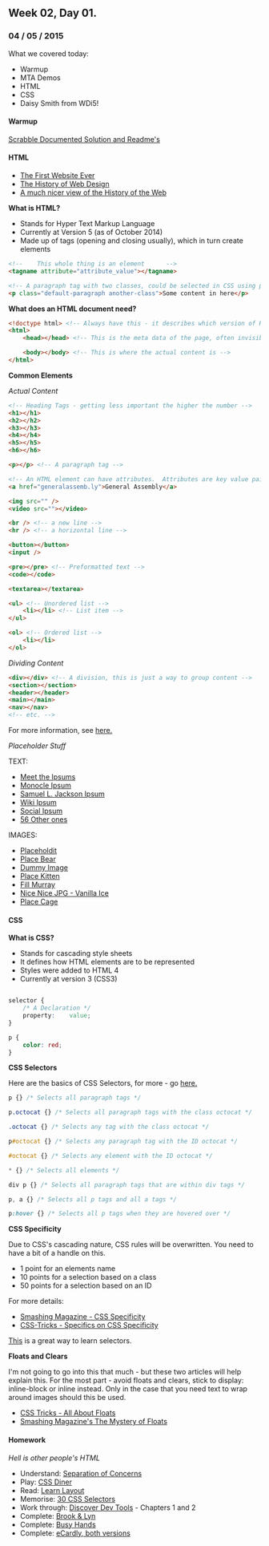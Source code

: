## Week 02, Day 01.
### 04 / 05 / 2015

What we covered today:
- Warmup
- MTA Demos
- HTML
- CSS
- Daisy Smith from WDi5!

#### Warmup

[Scrabble Documented Solution and Readme's](https://github.com/avenoir/WDI10-Homework/tree/master/warmup-exercises/week_02/scrabble)

#### HTML

- [The First Website Ever](http://info.cern.ch/hypertext/WWW/)
- [The History of Web Design](http://www.americommerce.com/blog/The-History-of-Web-Design-Infographic)
- [A much nicer view of the History of the Web](http://www.evolutionoftheweb.com/)

**What is HTML?**

- Stands for Hyper Text Markup Language
- Currently at Version 5 (as of October 2014)
- Made up of tags (opening and closing usually), which in turn create elements

```html
<!--    This whole thing is an element      -->
<tagname attribute="attribute_value"></tagname>

<!-- A paragraph tag with two classes, could be selected in CSS using p.default-paragraph.another-class {} -->
<p class="default-paragraph another-class">Some content in here</p>
```

**What does an HTML document need?**

```html
<!doctype html> <!-- Always have this - it describes which version of HTML you are using -->
<html>
    <head></head> <!-- This is the meta data of the page, often invisible -->

    <body></body> <!-- This is where the actual content is -->
</html>
```

**Common Elements**

*Actual Content*

```html
<!-- Heading Tags - getting less important the higher the number -->
<h1></h1>
<h2></h2>
<h3></h3>
<h4></h4>
<h5></h5>
<h6></h6>

<p></p> <!-- A paragraph tag -->

<!-- An HTML element can have attributes.  Attributes are key value pairs (just like javascript objects) that provide additional information. They look like this. This is a link by the way (or anchor tag) -->
<a href="generalassemb.ly">General Assembly</a>

<img src="" />
<video src=""></video>

<br /> <!-- a new line -->
<hr /> <!-- a horizontal line -->

<button></button>
<input />

<pre></pre> <!-- Preformatted text -->
<code></code>

<textarea></textarea>

<ul> <!-- Unordered list -->
    <li></li> <!-- List item -->
</ul>

<ol> <!-- Ordered list -->
    <li></li>
</ol>
```

*Dividing Content*

```html
<div></div> <!-- A division, this is just a way to group content -->
<section></section>
<header></header>
<main></main>
<nav></nav>
<!-- etc. -->
```

For more information, see [here.](https://developer.mozilla.org/en/docs/Web/HTML/Element)

*Placeholder Stuff*

TEXT:
- [Meet the Ipsums](http://meettheipsums.com/)
- [Monocle Ipsum](http://www.monocleipsum.com/?paras=5&type=business-class&start-with-lorem=1)
- [Samuel L. Jackson Ipsum](http://slipsum.com/)
- [Wiki Ipsum](http://www.wikipsum.com/)
- [Social Ipsum](http://socialgoodipsum.com/#!/#top)
- [56 Other ones](http://mashable.com/2013/07/11/lorem-ipsum/)

IMAGES:
- [Placeholdit](http://placehold.it/)
- [Place Bear](http://placebear.com/)
- [Dummy Image](http://dummyimage.com/)
- [Place Kitten](https://placekitten.com/)
- [Fill Murray](http://www.fillmurray.com/)
- [Nice Nice JPG - Vanilla Ice](http://www.nicenicejpg.com/)
- [Place Cage](http://www.placecage.com/)

#### CSS

**What is CSS?**

- Stands for cascading style sheets
- It defines how HTML elements are to be represented
- Styles were added to HTML 4
- Currently at version 3 (CSS3)

```css

selector {
    /* A Declaration */
    property:    value;
}

p {
    color: red;
}
```

**CSS Selectors**

Here are the basics of CSS Selectors, for more - go [here.](http://flukeout.github.io/)

```css
p {} /* Selects all paragraph tags */

p.octocat {} /* Selects all paragraph tags with the class octocat */

.octocat {} /* Selects any tag with the class octocat */

p#octocat {} /* Selects any paragraph tag with the ID octocat */

#octocat {} /* Selects any element with the ID octocat */

* {} /* Selects all elements */

div p {} /* Selects all paragraph tags that are within div tags */

p, a {} /* Selects all p tags and all a tags */

p:hover {} /* Selects all p tags when they are hovered over */
```

**CSS Specificity**

Due to CSS's cascading nature, CSS rules will be overwritten.  You need to have a bit of a handle on this.

- 1 point for an elements name
- 10 points for a selection based on a class
- 50 points for a selection based on an ID

For more details:
- [Smashing Magazine - CSS Specificity](http://www.smashingmagazine.com/2007/07/27/css-specificity-things-you-should-know/)
- [CSS-Tricks - Specifics on CSS Specificity](https://css-tricks.com/specifics-on-css-specificity/)

[This](http://flukeout.github.io/) is a great way to learn selectors.

**Floats and Clears**

I'm not going to go into this that much - but these two articles will help explain this.  For the most part - avoid floats and clears, stick to display: inline-block or inline instead.  Only in the case that you need text to wrap around images should this be used.

- [CSS Tricks - All About Floats](https://css-tricks.com/all-about-floats/)
- [Smashing Magazine's The Mystery of Floats](http://www.smashingmagazine.com/2009/10/19/the-mystery-of-css-float-property/)


#### Homework

*Hell is other people's HTML*

- Understand: [Separation of Concerns](http://en.wikipedia.org/wiki/Separation_of_concerns)
- Play: [CSS Diner](http://flukeout.github.io/)
- Read: [Learn Layout](http://learnlayout.com/)
- Memorise: [30 CSS Selectors](http://code.tutsplus.com/tutorials/the-30-css-selectors-you-must-memorize--net-16048)
- Work through: [Discover Dev Tools](http://discover-devtools.codeschool.com/) - Chapters 1 and 2
- Complete: [Brook & Lyn](https://ga-students.slack.com/files/joel.turnbull/F04MMDPH9/brooklyn.zip)
- Complete: [Busy Hands](https://ga-students.slack.com/?redir=%2Ffiles%2Fjoel.turnbull%2FF04MMDSU9%2Fbusyhands.zip)
- Complete: [eCardly, both versions](https://ga-students.slack.com/?redir=%2Ffiles%2Fjoel.turnbull%2FF04M02XPY%2Fecardly.zip)



